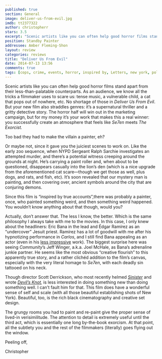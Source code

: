 ```yaml
---
published: true
section: General
image: deliver-us-from-evil.jpg
imdb: tt2377322
author: christopherr
stars: 3.5
excerpt: "Scenic artists like you can often help good horror films stand apart from their less-than-palatable counterparts."
position: Standby Painter
addressee: Amber Fleming-Shon
layout: review
categories: reviews
title: "Deliver Us From Evil"
date: 2014-07-13 13:56
comments: true
tags: [cops, crime, events, horror, inspired by, Letters, new york, police, story, true, true story]
---
```

<p>Scenic artists like you can often help good horror films stand apart from their less-than-palatable counterparts. As an audience, we know all the tricks a filmmaker uses to scare us: tense music, a vulnerable child, a cat that pops out of nowhere, etc. No shortage of those in <em>Deliver Us From Evil</em>. But your new film also straddles genres: it&rsquo;s a supernatural thriller and a gritty detective story. The horror half will win out in the marketing campaign, but for my money it&rsquo;s your work that makes this a real winner: you successfully create an atmosphere that feels like <em>Se7en</em> meets <em>The Exorcist.</em>&nbsp;</p>
<p>Too bad they had to make the villain a painter, eh?</p>
<p>Or maybe not, since it gave you the juiciest scenes to work on. Like the early zoo sequence, when NYPD Sergeant Ralph Sarchie investigates an attempted murder, and there&rsquo;s a potential witness creeping around the grounds at night. He&rsquo;s carrying a paint roller and, when about to be questioned, disappears casually into the lion&rsquo;s den (which is a nice upgrade from the aforementioned cat scare&mdash;though we get those as well, plus dogs, and rats, and fish, etc). It&rsquo;s soon revealed that our mystery man is painting, and then covering over, ancient symbols around the city that are conjuring demons.</p>
<p>Since this film is &ldquo;inspired by true accounts&rdquo;,there was probably a painter, once, who painted something weird, and then something weird happened. You wouldn&rsquo;t know anything about that though, would you?</p>
<p>Actually, don&rsquo;t answer that. The less I know, the better. Which is the same philosophy I always take with me to the movies. In this case, I only knew about the headliners: Eric Bana in the lead and &Eacute;dgar Ram&iacute;rez as an &ldquo;undercover&rdquo; Jesuit priest. Ram&iacute;rez has a lot of goodwill with me after his hypnotizing performance in <em>Carlos</em>, and I still find Bana appealing as an actor (even in his <a href="/letters/2013/8/30/closed-circuit.html">less impressive</a> work). The biggest surprise here was seeing <em>Community</em>&rsquo;s Jeff Winger, a.k.a. Joel McHale, as Bana&rsquo;s adrenaline junkie partner. He seems like the most obvious &ldquo;creative flourish&rdquo; to this apparently true story, and a rather clich&eacute;d addition to the film&rsquo;s canvas, especially with the very literal homage to <em>Se7en</em>, with each deadly sin tattooed on his neck.</p>
<p>Though director Scott Derrickson, who most recently helmed <a href="/letters/2012/10/17/sinister.html"><em>Sinister</em></a> and wrote <a href="/letters/2014/5/19/devils-knot.html"><em>Devil&rsquo;s Knot</em></a><em>,</em> is less interested in doing something new than doing something well. I can&rsquo;t fault him for that. This film does have a wonderful sense of self and scale (with all those beautiful establishing shots of New York). Beautiful, too, is the rich black cinematography and creative set design.&nbsp;</p>
<p>The grungy rooms you had to paint and re-paint give the proper sense of lived-in verisimilitude. The attention to detail is extremely useful until the third act, which is essentially one long by-the-book exorcism. At that point, all the subtlety you and the rest of the filmmakers (literally) goes flying out the window.</p>
<p>Peeling off,&nbsp;</p>
<p>Christopher&nbsp;</p>
